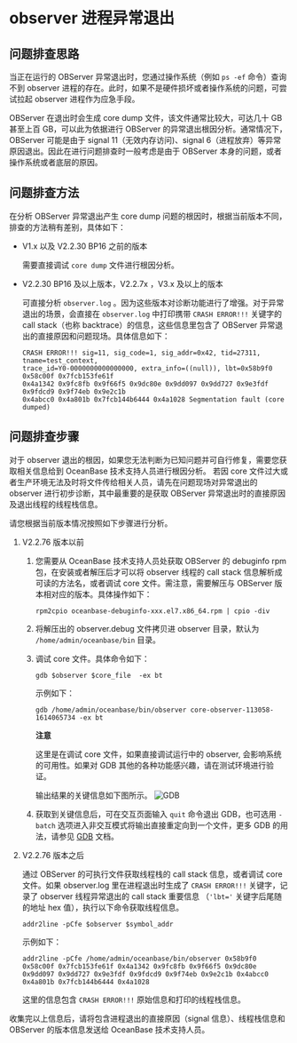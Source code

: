 observer 进程异常退出
====================================

问题排查思路
---------------------------

当正在运行的 OBServer 异常退出时，您通过操作系统（例如 `ps -ef` 命令）查询不到 observer 进程的存在。此时，如果不是硬件损坏或者操作系统的问题，可尝试拉起 observer 进程作为应急手段。

OBServer 在退出时会生成 core dump 文件，该文件通常比较大，可达几十 GB 甚至上百 GB，可以此为依据进行 OBServer 的异常退出根因分析。通常情况下，OBServer 可能是由于 signal 11（无效内存访问)、signal 6（进程放弃）等异常原因退出。因此在进行问题排查时一般考虑是由于 OBServer 本身的问题，或者操作系统或者底层的原因。

问题排查方法
---------------------------

在分析 OBServer 异常退出产生 core dump 问题的根因时，根据当前版本不同，排查的方法稍有差别，具体如下：

* V1.x 以及 V2.2.30 BP16 之前的版本

  需要直接调试 `core dump` 文件进行根因分析。
  
* V2.2.30 BP16 及以上版本，V2.2.7x ，V3.x 及以上的版本

  可直接分析 `observer.log` 。因为这些版本对诊断功能进行了增强。对于异常退出的场景，会直接在 `observer.log` 中打印携带 `CRASH ERROR!!!` 关键字的 call stack（也称 backtrace）的信息，这些信息里包含了 OBServer 异常退出的直接原因和问题现场。具体信息如下：

  ```shell
  CRASH ERROR!!! sig=11, sig_code=1, sig_addr=0x42, tid=27311, tname=test_context, 
  trace_id=Y0-0000000000000000, extra_info=((null)), lbt=0x58b9f0 0x58c00f 0x7fcb153fe61f
  0x4a1342 0x9fc8fb 0x9f66f5 0x9dc80e 0x9dd097 0x9dd727 0x9e3fdf 0x9fdcd9 0x9f74eb 0x9e2c1b
  0x4abcc0 0x4a801b 0x7fcb144b6444 0x4a1028 Segmentation fault (core dumped)
  ```

问题排查步骤
--------------------

对于 observer 退出的根因，如果您无法判断为已知问题并可自行修复，需要您获取相关信息给到 OceanBase 技术支持人员进行根因分析。 若因 core 文件过大或者生产环境无法及时将文件传给相关人员，请先在问题现场对异常退出的 observer 进行初步诊断，其中最重要的是获取 OBServer 异常退出时的直接原因及退出线程的线程栈信息。

请您根据当前版本情况按照如下步骤进行分析。

1. V2.2.76 版本以前

   1. 您需要从 OceanBase 技术支持人员处获取 OBServer 的 debuginfo rpm 包，在安装或者解压后才可以将 observer 线程的 call stack 信息解析成可读的方法名，或者调试 core 文件。需注意，需要解压与 OBServer 版本相对应的版本。具体操作如下：

      ```shell
      rpm2cpio oceanbase-debuginfo-xxx.el7.x86_64.rpm | cpio -div
      ```

   2. 将解压出的 observer.debug 文件拷贝进 observer 目录，默认为 `/home/admin/oceanbase/bin` 目录。

   3. 调试 core 文件。具体命令如下：

      ```shell
      gdb $observer $core_file  -ex bt
      ```

      示例如下：

      ```unknow
      gdb /home/admin/oceanbase/bin/observer core-observer-113058-1614065734 -ex bt
      ```

      **注意**

      这里是在调试 core 文件，如果直接调试运行中的 observer, 会影响系统的可用性。如果对 GDB 其他的各种功能感兴趣，请在测试环境进行验证。

      输出结果的关键信息如下图所示。
![GDB](https://intranetproxy.alipay.com/skylark/lark/0/2021/png/353834/1623490364955-406a5cfb-3258-4cc3-b991-5ac8d828ebcf.png)

   4. 获取到关键信息后，可在交互页面输入 `quit` 命令退出 GDB，也可选用 `-batch` 选项进入非交互模式将输出直接重定向到一个文件，更多 GDB 的用法，请参见 [GDB](https://sourceware.org/gdb/current/onlinedocs/gdb/) 文档。

2. V2.2.76 版本之后

   通过 OBServer 的可执行文件获取线程栈的 call stack 信息，或者调试 core 文件。如果 observer.log 里在进程退出时生成了 `CRASH ERROR!!!` 关键字，记录了 observer 线程异常退出的 call stack 重要信息 （`'lbt='` 关键字后尾随的地址 hex 值），执行以下命令获取线程信息。

   ```shell
   addr2line -pCfe $observer $symbol_addr
   ```

   示例如下：

   ```shell
   addr2line -pCfe /home/admin/oceanbase/bin/observer 0x58b9f0 0x58c00f 0x7fcb153fe61f 0x4a1342 0x9fc8fb 0x9f66f5 0x9dc80e 0x9dd097 0x9dd727 0x9e3fdf 0x9fdcd9 0x9f74eb 0x9e2c1b 0x4abcc0 0x4a801b 0x7fcb144b6444 0x4a1028
   ```

   这里的信息包含 `CRASH ERROR!!!` 原始信息和打印的线程栈信息。

收集完以上信息后，请将包含进程退出的直接原因（signal 信息）、线程栈信息和 OBServer 的版本信息发送给 OceanBase 技术支持人员。
